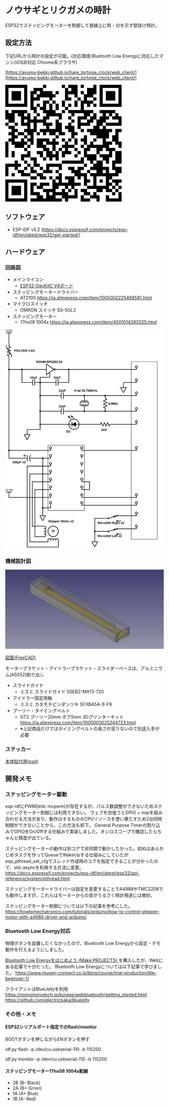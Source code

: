 # ノウサギとリクガメの時計

ESP32でステッピングモーターを制御して直線上に時・分を示す壁掛け時計。

## 設定方法

下記URLから時計の設定が可能。(対応環境:Bluetooth Low Energyに対応したマシン/iOS非対応 Chrome系ブラウザ)

[https://ayumu-bekki.github.io/hare_tortoise_clock/web_client/](https://ayumu-bekki.github.io/hare_tortoise_clock/web_client/)

![Schematic](docs/web_client_qrcode.png)

## ソフトウェア

* ESP-IDF v5.2 (https://docs.espressif.com/projects/esp-idf/en/latest/esp32/get-started/)

## ハードウェア

### 回路図

- メインマイコン
    - [ESP32-DevKitC V4ボード](https://docs.espressif.com/projects/esp-idf/en/stable/esp32/hw-reference/esp32/get-started-devkitc.html#get-started-esp32-devkitc-board-front) 
- ステッピングモータードライバー
    - AT2100 https://ja.aliexpress.com/item/1005002225468581.html
- マイクロスイッチ
    - OMRON スイッチ SS-5GL2
- ステッピングモーター
    - 17hs08 1004s https://ja.aliexpress.com/item/4001014382025.html

![Schematic](docs/hare_tortoise_clock_scheme.svg)

### 機械設計図

![Drawing](docs/hare_tortoise_clock_drawing_preview.png)

[図面(FreeCAD)](docs/hare_tortoise_clock_drawing.FCStd)

モーターブラケット・アイドラーブラケット・スライダーベースは、アルミニウム(A5052)削り出し

- スライドガイド
    - ミスミ スライドガイド SSEBZ-MX13-720
- アイドラー固定用軸 
    - ミスミ カタモチピンダンツキ SFXBA5A-9-F9
- プーリー・タイミングベルト
    - GT2 プーリー20mm ボア5mm 3Dプリンターキット https://ja.aliexpress.com/item/1005003025244723.html
    - ※上記商品だけではタイミングベルトの長さが足りないので別途入手が必要

### ステッカー

[本体貼付用(psd)](docs/hare_tortoise_clock_sticker.psd)

## 開発メモ

### ステッピングモーター駆動
esp-idfにPWM(ledc mcpwm)が存在するが、パルス数調整ができないためステッピングモーター制御には利用できない。
ウェブを彷徨うとGPIO + nopを組み合わせる方法があり、動作はするもののCPUリソースを使い果たすため2台同時制御ができないことから、この方法も却下。
General Purpose Timerの割り込みでGPIOをOn/Offする仕組みで実装しました。オシロスコープで確認したらちゃんと精度が出ている。

ステッピングモーターの動作は別コアで非同期で動かしたかった。初めはあらかじめタスクを作ってQueueでWakeUpする仕組みにしていたが
esp_pthread_set_cfgでスレッド作成時のコアを指定できることが分かったので、std::asyncを利用する方法に変更。
https://docs.espressif.com/projects/esp-idf/en/latest/esp32/api-reference/system/pthread.html

ステッピングモータードライバーは設定を変更することでA4988やTMC2208でも動作しますが、これらはモーターからの音がうるさく時計用途には微妙。

ステッピングモーター制御については以下の記事を参考にした。
https://howtomechatronics.com/tutorials/arduino/how-to-control-stepper-motor-with-a4988-driver-and-arduino/


### Bluetooth Low Energy対応
物理ボタンを設置したくなかったので、Bluetooth Low Energyから設定・デモ動作を行えるようにしました。

[Bluetooth Low Energyをはじめよう (Make:PROJECTS) ](https://www.amazon.co.jp/dp/4873117135)を購入したが、Webにある記事で十分だった。
Bluetooth Low Energyについては以下記事で学びました。
https://www.musen-connect.co.jp/blog/course/trial-production/ble-beginner-1/

クライアントはBlueJellyを利用
https://monomonotech.jp/kurage/webbluetooth/getting_started.html
https://github.com/electricbaka/bluejelly

### その他・メモ

#### ESP32シリアルポート指定でのflash/monitor

BOOTボタンを押しながらENボタンを押す

idf.py flash -p /dev/cu.usbserial-110 -b 115200

idf.py monitor -p /dev/cu.usbserial-110 -b 115200

#### ステッピングモーター17hs08 1004s配線

- 2B (B- Black)
- 2A (B+ Grren)
- 1A (A+ Blue)
- 1B (A- Red)
